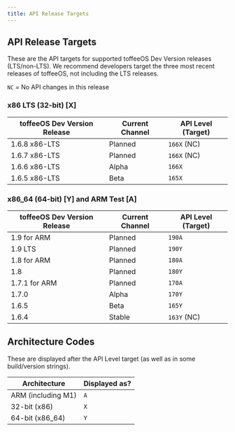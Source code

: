 ```yaml
---
title: API Release Targets
---
```

## API Release Targets
These are the API targets for supported toffeeOS Dev Version releases (LTS/non-LTS). We recommend developers target the three most recent releases of toffeeOS, not including the LTS releases.

``NC`` = No API changes in this release

### x86 LTS (32-bit) [X]
| toffeeOS Dev Version Release | Current Channel | API Level (Target) |
|-----------------|-----------------|--------------------|
| 1.6.8 x86-LTS | Planned | ``166X`` (NC) |
| 1.6.7 x86-LTS | Planned | ``166X`` (NC) |
| 1.6.6 x86-LTS | Alpha | ``166X`` |
| 1.6.5 x86-LTS | Beta | ``165X`` 

### x86_64 (64-bit) [Y] and ARM Test [A]

| toffeeOS Dev Version Release | Current Channel | API Level (Target) |
|-----------------|-----------------|--------------------|
| 1.9 for ARM | Planned | ``190A`` |
| 1.9 LTS | Planned | ``190Y`` |
| 1.8 for ARM | Planned | ``180A`` |
| 1.8 | Planned | ``180Y`` |
| 1.7.1 for ARM | Planned | ``170A`` |
| 1.7.0 | Alpha  | ``170Y`` |
| 1.6.5 | Beta | ``165Y`` |
| 1.6.4 | Stable | ``163Y`` (NC) |

## Architecture Codes

These are displayed after the API Level target (as well as in some build/version strings).

| Architecture | Displayed as? |
|-----------------|-----------------|
| ARM (including M1) | ``A`` |
| 32-bit (x86) | ``X`` |
| 64-bit (x86_64) | ``Y`` |
